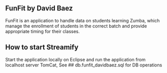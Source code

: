 ## FunFit by David Baez


FunFit is an application to handle data on students learning Zumba, which manage the enrollment of students in the correct batch and provide appropriate timing for their classes.

## How to start Streamify

Start the application locally on Eclipse and run the application from localhost server TomCat,
See ## db.funfit_davidbaez.sql for DB operations
